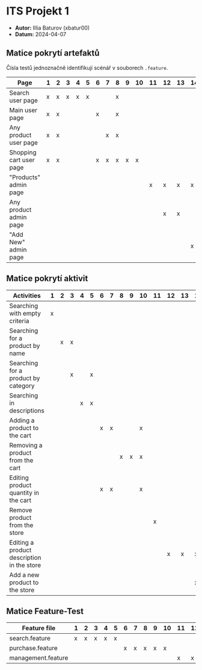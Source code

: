 # ITS Projekt 1

- **Autor:** Illia Baturov (xbatur00)
- **Datum:** 2024-04-07

## Matice pokrytí artefaktů

Čísla testů jednoznačně identifikují scénář v souborech `.feature`.

| Page                    | 1 | 2 | 3 | 4 | 5 | 6 | 7 | 8 | 9 | 10 | 11 | 12 | 13 | 14 |
|-------------------------|---|---|---|---|---|---|---|---|---|----|----|----|----|----|
| Search user page        | x | x | x | x | x |   |   | x |   |    |    |    |    |    |
| Main user page          | x | x |   |   |   | x |   | x |   |    |    |    |    |    |
| Any product user page   | x | x |   |   |   |   | x | x |   |    |    |    |    |    |
| Shopping cart user page | x | x |   |   |   | x | x | x | x | x  |    |    |    |    |
| "Products" admin page   |   |   |   |   |   |   |   |   |   |    | x  | x  | x  | x  |
| Any product admin page  |   |   |   |   |   |   |   |   |   |    |    | x  | x  |    |
| "Add New" admin page    |   |   |   |   |   |   |   |   |   |    |    |    |    | x  |


## Matice pokrytí aktivit

| Activities                                 | 1 | 2 | 3 | 4 | 5 | 6 | 7 | 8 | 9 | 10 | 11 | 12 | 13 | 14 |
|--------------------------------------------|---|---|---|---|---|---|---|---|---|----|----|----|----|----|
| Searching with empty criteria              | x |   |   |   |   |   |   |   |   |    |    |    |    |    |
| Searching for a product by name            |   | x | x |   |   |   |   |   |   |    |    |    |    |    |
| Searching for a product by category        |   |   | x |   | x |   |   |   |   |    |    |    |    |    |
| Searching in descriptions                  |   |   |   | x | x |   |   |   |   |    |    |    |    |    |
| Adding a product to the cart               |   |   |   |   |   | x | x |   |   | x  |    |    |    |    |
| Removing a product from the cart           |   |   |   |   |   |   |   | x | x | x  |    |    |    |    |
| Editing product quantity in the cart       |   |   |   |   |   | x | x |   |   | x  |    |    |    |    |
| Remove product from the store              |   |   |   |   |   |   |   |   |   |    | x  |    |    |    |
| Editing a product description in the store |   |   |   |   |   |   |   |   |   |    |    | x  | x  | x  |
| Add a new product to the store             |   |   |   |   |   |   |   |   |   |    |    |    |    | x  |


## Matice Feature-Test

| Feature file       | 1 | 2 | 3 | 4 | 5 | 6 | 7 | 8 | 9 | 10 | 11 | 12 | 13 | 14 |
|--------------------|---|---|---|---|---|---|---|---|---|----|----|----|----|----|
| search.feature     | x | x | x | x | x |   |   |   |   |    |    |    |    |    |
| purchase.feature   |   |   |   |   |   | x | x | x | x | x  |    |    |    |    |
| management.feature |   |   |   |   |   |   |   |   |   |    | x  | x  | x  | x  |

